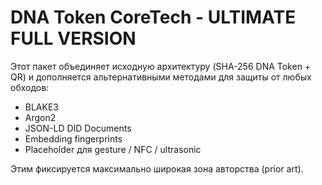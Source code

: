 
# DNA Token CoreTech - ULTIMATE FULL VERSION

Этот пакет объединяет исходную архитектуру (SHA-256 DNA Token + QR)
и дополняется альтернативными методами для защиты от любых обходов:
- BLAKE3
- Argon2
- JSON-LD DID Documents
- Embedding fingerprints
- Placeholder для gesture / NFC / ultrasonic

Этим фиксируется максимально широкая зона авторства (prior art).

